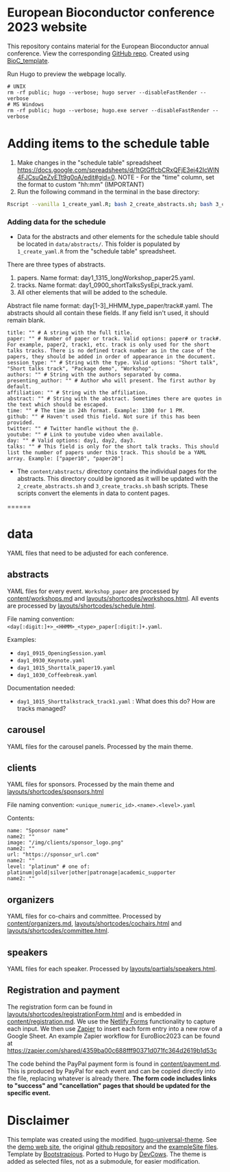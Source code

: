
# European Bioconductor conference 2023 website

This repository contains material for the European Bioconductor annual conference. 
View <!--the example at https://bioc2022.bioconductor.org/ and--> the corresponding
[GitHub repo](https://github.com/Bioconductor/EuroBioC2023). Created using [BioC_template](https://github.com/Bioconductor/BioC_template).

Run Hugo to preview the webpage locally.

```shell
# UNIX
rm -rf public; hugo --verbose; hugo server --disableFastRender --verbose
# MS Windows
rm -rf public; hugo --verbose; hugo.exe server --disableFastRender --verbose
```

# Adding items to the schedule table

1. Make changes in the "schedule table" spreadsheet https://docs.google.com/spreadsheets/d/1tGtGffcbCRxQFjE3ej42IcWlN4FJCsuQeZvETt9g0oA/edit#gid=0. NOTE - For the "time" column, set the format to custom "hh:mm" (IMPORTANT)
2. Run the following command in the terminal in the base directory:
```bash
Rscript --vanilla 1_create_yaml.R; bash 2_create_abstracts.sh; bash 3_create_tracks.sh
```

### Adding data for the schedule

+ Data for the abstracts and other elements for the schedule table should be located in `data/abstracts/`. This folder is populated by `1_create_yaml.R` from the "schedule table" spreadsheet.

There are three types of abstracts.

1. papers. Name format: day1_1315_longWorkshop_paper25.yaml. 
2. tracks. Name format: day1_0900_shortTalksSysEpi_track.yaml.
3. All other elements that will be added to the schedule.

Abstract file name format: day[1-3]_HHMM_type_paper/track#.yaml. 
The abstracts should all contain these fields. If any field isn't used, it should remain blank. 

```
title: "" # A string with the full title.
paper: "" # Number of paper or track. Valid options: paper# or track#. For example, paper2, track1, etc. track is only used for the short talks tracks. There is no defined track number as in the case of the papers, they should be added in order of appearance in the document.
session_type: "" # String with the type. Valid options: "Short talk", "Short talks track", "Package demo", "Workshop".
authors: "" # String with the authors separated by comma.
presenting_author: "" # Author who will present. The first author by default.
affiliation: "" # String with the affiliation.
abstract: "" # String with the abstract. Sometimes there are quotes in the text which should be escaped.
time: "" # The time in 24h format. Example: 1300 for 1 PM.
github: "" # Haven't used this field. Not sure if this has been provided.
twitter: "" # Twitter handle without the @.
youtube: "" # Link to youtube video when available.
day: "" # Valid options: day1, day2, day3.
talks: "" # This field is only for the short talk tracks. This should list the number of papers under this track. This should be a YAML array. Example: ["paper10", "paper20"]
```

+ The `content/abstracts/` directory contains the individual pages for the
abstracts. This directory could be ignored as it will be updated with
the `2_create_abstracts.sh` and `3_create_tracks.sh` bash scripts. These scripts
convert the elements in data to content pages.

======

# data

YAML files that need to be adjusted for each conference. 

## abstracts

YAML files for every event.
`Workshop_paper` are processed by [content/workshops.md](content/workshops.md) and [layouts/shortcodes/workshops.html](layouts/shortcodes/workshops.html).
All events are processed by [layouts/shortcodes/schedule.html](layouts/shortcodes/schedule.html).

File naming convention: `<day[:digit:]+>_<HHMM>_<type>_paper[:digit:]+.yaml`.

Examples:

- `day1_0915_OpeningSession.yaml`
- `day1_0930_Keynote.yaml`
- `day1_1015_Shorttalk_paper19.yaml`
- `day1_1030_Coffeebreak.yaml`

Documentation needed:

- `day1_1015_Shorttalkstrack_track1.yaml` : What does this do? How are tracks managed?

## carousel

YAML files for the carousel panels. Processed by the main theme.

## clients

YAML files for sponsors. Processed by the main theme and [layouts/shortcodes/sponsors.html](layouts/shortcodes/sponsors.html)

File naming convention: `<unique_numeric_id>.<name>.<level>.yaml`

Contents:

```
name: "Sponsor name"
name2: ""
image: "/img/clients/sponsor_logo.png"
name2: ""
url: "https://sponsor_url.com"
name2: ""
level: "platinum" # one of: platinum|gold|silver|other|patronage|academic_supporter
name2: ""
```

## organizers

YAML files for co-chairs and committee. Processed by [content/organizers.md](content/organizers.md), [layouts/shortcodes/cochairs.html](layouts/shortcodes/cochairs.html) and [layouts/shortcodes/committee.html](layouts/shortcodes/committee.html).

## speakers

YAML files for each speaker. Processed by [layouts/partials/speakers.html](layouts/partials/speakers.html).

## Registration and payment

The registration form can be found in [layouts/shortcodes/registrationForm.html](layouts/shortcodes/registrationForm.html) and is embedded in [content/registration.md](content/registration.md).  We use the [Netlify Forms](https://www.netlify.com/products/forms/) functionality to capture each input.  We then use [Zapier](www.zapier.com) to insert each form entry into a new row of a Google Sheet.  An example Zapier workflow for EuroBioc2023 can be found at https://zapier.com/shared/4359ba00c688fff90371d071fc364d2619b1d53c

The code behind the PayPal payment form is found in [content/payment.md](content/payment.md).  This is produced by PayPal for each event and can be copied directly into the file, replacing whatever is already there.  **The form code includes links to "success" and "cancellation" pages that should be updated for the specific event.**

# Disclaimer

This template was created using the modified.
[hugo-universal-theme](https://github.com/devcows/hugo-universal-theme).
See the [demo web site](https://themes.gohugo.io/theme/hugo-universal-theme/),
the original [github repository](https://github.com/devcows/hugo-universal-theme)
and the [exampleSite files](https://github.com/devcows/hugo-universal-theme/tree/master/exampleSite).
Template by [Bootstrapious](https://bootstrapious.com/p/universal-business-e-commerce-template).
Ported to Hugo by [DevCows](https://github.com/devcows/hugo-universal-theme).
The theme is added as selected files, not as a submodule, for easier modification.

